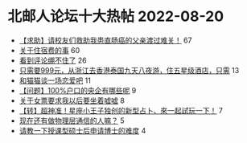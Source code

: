 # 北邮人论坛十大热帖 2022-08-20

- [【求助】请校友们救助我患直肠癌的父亲渡过难关！](https://bbs.byr.cn/article/Health/229376) 67
- [关于住宿费的事](https://bbs.byr.cn/article/Talking/6360209) 60
- [看到评论绷不住了](https://bbs.byr.cn/article/Picture/3327711) 26
- [只需要999元，从浙江去香港泰国九天八夜游，住五星级酒店，只需](https://bbs.byr.cn/article/Travel/146487) 13
- [和猫猫谈一场恋爱吧](https://bbs.byr.cn/article/Pet/156475) 11
- [【问题】100%户口的央企有哪些呢](https://bbs.byr.cn/article/Job/2170078) 9
- [关于女票要求我以后要坐着嘘嘘](https://bbs.byr.cn/article/Feeling/3191921) 8
- [【转】超神准！星座小王子独创的新型占卜、來一起試玩一下！](https://bbs.byr.cn/article/Constellations/326533) 7
- [现在还有做物理层通信的人嘛？](https://bbs.byr.cn/article/WorkLife/1189369) 5
- [请教一下授课型硕士后申请博士的难度](https://bbs.byr.cn/article/GoAbroad/388421) 4


